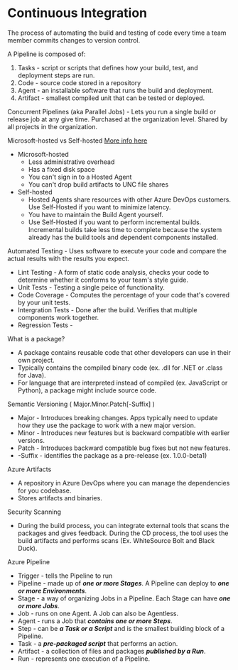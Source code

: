 # Continuous Integration  
The process of automating the build and testing of code every time a team member commits changes to version control.

A Pipeline is composed of:
1. Tasks - script or scripts that defines how your build, test, and deployment steps are run.
2. Code - source code stored in a repository
3. Agent - an installable software that runs the build and deployment.
4. Artifact - smallest compiled unit that can be tested or deployed.

Concurrent Pipelines (aka Parallel Jobs) - Lets you run a single build or release job at any give time. Purchased at the organization level. Shared by all projects in the organization.

Microsoft-hosted vs Self-hosted 
[More info here](https://docs.microsoft.com/en-us/azure/devops/pipelines/agents/hosted?view=azure-devops&tabs=yaml)

* Microsoft-hosted
	* Less administrative overhead
	* Has a fixed disk space
	* You can't sign in to a Hosted Agent
	* You can't drop build artifacts to UNC file shares
* Self-hosted
	* Hosted Agents share resources with other Azure DevOps customers. Use Self-Hosted if you want to minimize latency.
	* You have to maintain the Build Agent yourself.
	* Use Self-Hosted if you want to perform incremental builds. Incremental builds take less time to complete because the system already has the build tools and dependent components installed.
	

Automated Testing - Uses software to execute your code and compare the actual results with the results you expect.
* Lint Testing - A form of static code analysis, checks your code to determine whether it conforms to your team's style guide.
* Unit Tests - Testing a single peice of functionality.
* Code Coverage - Computes the percentage of your code that's covered by your unit tests.
* Intergration Tests - Done after the build. Verifies that multiple components work together.
* Regression Tests -

What is a package?
* A package contains reusable code that other developers can use in their own project.
* Typically contains the compiled binary code (ex. .dll for .NET or .class for Java).
* For language that are interpreted instead of compiled (ex. JavaScript or Python), a package might include source code.

Semantic Versioning ( Major.Minor.Patch[-Suffix] )

* Major - Introduces breaking changes. Apps typically need to update how they use the package to work with a new major version. 
* Minor - Introduces new features but is backward compatible with earlier versions.
* Patch - Introduces backward compatible bug fixes but not new features.
* -Suffix - identifies the package as a pre-release (ex. 1.0.0-beta1)

Azure Artifacts
- A repository in Azure DevOps where you can manage the dependencies for you codebase.
- Stores artifacts and binaries.

Security Scanning
- During the build process, you can integrate external tools that scans the packages and gives feedback. During the CD process, the tool uses the build artifacts and performs scans (Ex. WhiteSource Bolt and Black Duck).

Azure Pipeline  
* Trigger - tells the Pipeline to run
* Pipeline - made up of ***one or more Stages***. A Pipeline can deploy to ***one or more Environments***.
* Stage - a way of organizing Jobs in a Pipeline. Each Stage can have ***one or more Jobs***.
* Job - runs on one Agent. A Job can also be Agentless.
* Agent - runs a Job that ***contains one or more Steps***.
* Step - can be ***a Task or a Script*** and is the smallest building block of a Pipeline.
* Task - a ***pre-packaged script*** that performs an action.
* Artifact - a collection of files and packages ***published by a Run***.
* Run - represents one execution of a Pipeline.
